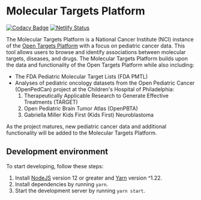 # Molecular Targets Platform

[![Codacy Badge](https://api.codacy.com/project/badge/Grade/b52c44fa1c5d479b8e9726a14056a284)](https://app.codacy.com/gh/CBIIT/ppdc-otp-frontend?utm_source=github.com&utm_medium=referral&utm_content=CBIIT/ppdc-otp-frontend&utm_campaign=Badge_Grade_Settings)
[![Netlify Status](https://api.netlify.com/api/v1/badges/58a127ca-67c0-4cc3-b9e3-88dad47cfc7f/deploy-status)](https://app.netlify.com/sites/platform-app/deploys)


The Molecular Targets Platform is a National Cancer Institute (NCI) instance of the [Open Targets Platform](https://www.targetvalidation.org) with a focus on pediatric cancer data. This tool allows users to browse and identify associations between molecular targets, diseases, and drugs. The Molecular Targets Platform builds upon the data and functionality of the Open Targets Platform while also including:

<ul>
  <li>The FDA Pediatric Molecular Target Lists (FDA PMTL)</li>
  <li>Analyses of pediatric oncology datasets from the Open Pediatric Cancer (OpenPedCan) project at the Children's Hospital of Philadelphia:
     <ol>
      <li>Therapeutically Applicable Research to Generate Effective Treatments (TARGET)</li>
      <li>Open Pediatric Brain Tumor Atlas (OpenPBTA)</li>
      <li>Gabriella Miller Kids First (Kids First) Neuroblastoma</li>
    </ol>
  </li>
</ul>

As the project matures, new pediatric cancer data and additional functionality will be added to the Molecular Targets Platform.

## Development environment

To start developing, follow these steps:

1. Install [NodeJS](https://nodejs.org/en/) version 12 or greater and [Yarn](https://classic.yarnpkg.com/en/docs/install) version ^1.22.
2. Install dependencies by running `yarn`.
3. Start the development server by running `yarn start`.
